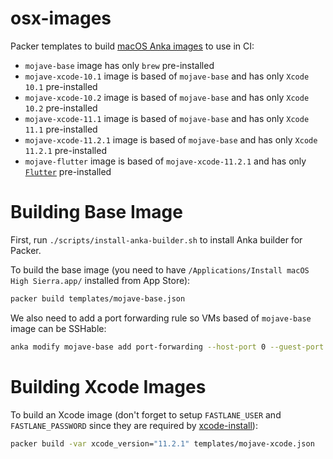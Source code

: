 # osx-images

Packer templates to build [macOS Anka images](https://veertu.com/anka-technology/) to use in CI:

  * `mojave-base` image has only `brew` pre-installed
  * `mojave-xcode-10.1` image is based of `mojave-base` and has only `Xcode 10.1` pre-installed
  * `mojave-xcode-10.2` image is based of `mojave-base` and has only `Xcode 10.2` pre-installed
  * `mojave-xcode-11.1` image is based of `mojave-base` and has only `Xcode 11.1` pre-installed
  * `mojave-xcode-11.2.1` image is based of `mojave-base` and has only `Xcode 11.2.1` pre-installed
  * `mojave-flutter` image is based of `mojave-xcode-11.2.1` and has only [`Flutter`](https://flutter.dev/) pre-installed

# Building Base Image

First, run `./scripts/install-anka-builder.sh` to install Anka builder for Packer.

To build the base image (you need to have `/Applications/Install macOS High Sierra.app/` installed from App Store):

```bash
packer build templates/mojave-base.json
```

We also need to add a port forwarding rule so VMs based of `mojave-base` image can be SSHable:

```bash
anka modify mojave-base add port-forwarding --host-port 0 --guest-port 22 --protocol tcp ssh
```

# Building Xcode Images

To build an Xcode image (don't forget to setup `FASTLANE_USER` and `FASTLANE_PASSWORD` since they are required by
[xcode-install](https://github.com/KrauseFx/xcode-install#usage)):

```bash
packer build -var xcode_version="11.2.1" templates/mojave-xcode.json
```
